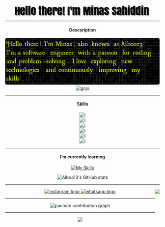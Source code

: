 <div align="center">

![myname](Img/gif.gif)

---

#### Descsription  
![Desc](Img/Descsription.png)  
![gojo](Img/gojo.gif)

---

#### Skills  
![i](https://img.shields.io/badge/React-20232A?style=for-the-badge&logo=react&logoColor=61DAFB)  
![i](https://img.shields.io/badge/React_Router-CA4245?style=for-the-badge&logo=react-router&logoColor=white)  
![i](https://img.shields.io/badge/JavaScript-F7DF1E?style=for-the-badge&logo=javascript&logoColor=black)  
![i](https://img.shields.io/badge/HTML5-E34F26?style=for-the-badge&logo=html5&logoColor=white)  
![i](https://img.shields.io/badge/CSS3-1572B6?style=for-the-badge&logo=css3&logoColor=white)  
![i](https://img.shields.io/badge/Tailwind_CSS-06B6D4?style=for-the-badge&logo=tailwind-css&logoColor=white)

---

#### I’m currently learning  
[![My Skills](https://skillicons.dev/icons?i=html,css,js,react,git,tailwind,bootstrap&perline=3)](https://skillicons.dev)  

![Aiboo13's GitHub stats](https://github-readme-stats.vercel.app/api?username=Aiboo13&show_icons=true&theme=radical)

---

<img align="right" height="150" src="Img/gojo.gif"  />

<div>
  <a href="https://www.instagram.com/sahoddot/" target="_blank">
    <img src="https://img.shields.io/static/v1?message=Instagram&logo=instagram&label=&color=E4405F&logoColor=white&labelColor=&style=for-the-badge" height="35" alt="instagram logo"  />
  </a>
  <a href="http://wa.me//6283141302936" target="_blank">
    <img src="https://img.shields.io/static/v1?message=Whatsapp&logo=whatsapp&label=&color=25D366&logoColor=white&labelColor=&style=for-the-badge" height="35" alt="whatsapp logo"  />
  </a>
</div>

---

<picture>
  <source media="(prefers-color-scheme: dark)" srcset="https://raw.githubusercontent.com/Aiboo13/Aiboo13/output/pacman-contribution-graph-dark.svg">
  <source media="(prefers-color-scheme: light)" srcset="https://raw.githubusercontent.com/Aiboo13/Aiboo13/output/pacman-contribution-graph.svg">
  <img alt="pacman contribution graph" src="https://raw.githubusercontent.com/Aiboo13/Aiboo13/output/pacman-contribution-graph.svg">
</picture>

---

<img src="https://profile-counter.glitch.me/Aiboo13/count.svg?" />

</div>
